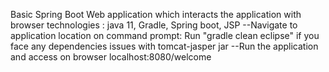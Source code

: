 Basic Spring Boot Web application which interacts the application with browser
technologies : java 11, Gradle, Spring boot, JSP
--Navigate to application location on command prompt:
Run "gradle clean eclipse" if you face any dependencies issues with tomcat-jasper jar
--Run the application and access on browser
localhost:8080/welcome
